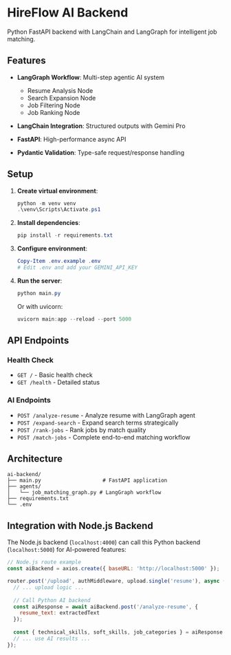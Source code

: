 # HireFlow AI Backend

Python FastAPI backend with LangChain and LangGraph for intelligent job matching.

## Features

- **LangGraph Workflow**: Multi-step agentic AI system
  - Resume Analysis Node
  - Search Expansion Node  
  - Job Filtering Node
  - Job Ranking Node

- **LangChain Integration**: Structured outputs with Gemini Pro
- **FastAPI**: High-performance async API
- **Pydantic Validation**: Type-safe request/response handling

## Setup

1. **Create virtual environment**:
   ```powershell
   python -m venv venv
   .\venv\Scripts\Activate.ps1
   ```

2. **Install dependencies**:
   ```powershell
   pip install -r requirements.txt
   ```

3. **Configure environment**:
   ```powershell
   Copy-Item .env.example .env
   # Edit .env and add your GEMINI_API_KEY
   ```

4. **Run the server**:
   ```powershell
   python main.py
   ```

   Or with uvicorn:
   ```powershell
   uvicorn main:app --reload --port 5000
   ```

## API Endpoints

### Health Check
- `GET /` - Basic health check
- `GET /health` - Detailed status

### AI Endpoints
- `POST /analyze-resume` - Analyze resume with LangGraph agent
- `POST /expand-search` - Expand search terms strategically
- `POST /rank-jobs` - Rank jobs by match quality
- `POST /match-jobs` - Complete end-to-end matching workflow

## Architecture

```
ai-backend/
├── main.py                    # FastAPI application
├── agents/
│   └── job_matching_graph.py # LangGraph workflow
├── requirements.txt
└── .env
```

## Integration with Node.js Backend

The Node.js backend (`localhost:4000`) can call this Python backend (`localhost:5000`) for AI-powered features:

```javascript
// Node.js route example
const aiBackend = axios.create({ baseURL: 'http://localhost:5000' });

router.post('/upload', authMiddleware, upload.single('resume'), async (req, res) => {
  // ... upload logic ...
  
  // Call Python AI backend
  const aiResponse = await aiBackend.post('/analyze-resume', {
    resume_text: extractedText
  });
  
  const { technical_skills, soft_skills, job_categories } = aiResponse.data;
  // ... use AI results ...
});
```
